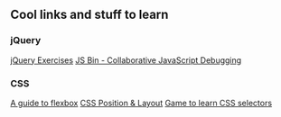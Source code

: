 ## Cool links and stuff to learn

### jQuery

<a href="http://jqexercise.droppages.com/" target="_blank">
jQuery Exercises</a>

<a href="https://jsbin.com/xehuletuwo/edit?html,css,js,output" target="_blank">
JS Bin - Collaborative JavaScript Debugging</a>

### CSS 

<a href="https://css-tricks.com/snippets/css/a-guide-to-flexbox/" target="_blank">
A guide to flexbox</a>

<a href="https://discussions.udacity.com/t/css-position-layout-beginner/28620" target="_blank">
CSS Position & Layout</a>

<a href="http://flukeout.github.io/" target="_blank">
Game to learn CSS selectors</a>
